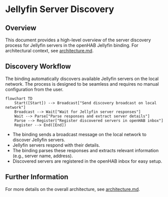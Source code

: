 # Jellyfin Server Discovery

## Overview

This document provides a high-level overview of the server discovery process for Jellyfin servers in the openHAB Jellyfin binding.
For architectural context, see [architecture.md](./architecture.md).

## Discovery Workflow

The binding automatically discovers available Jellyfin servers on the local network.
The process is designed to be seamless and requires no manual configuration from the user.

```mermaid
flowchart TD
    Start([Start]) --> Broadcast["Send discovery broadcast on local network"]
    Broadcast --> Wait["Wait for Jellyfin server responses"]
    Wait --> Parse["Parse responses and extract server details"]
    Parse --> Register["Register discovered servers in openHAB inbox"]
    Register --> End([End])
```

- The binding sends a broadcast message on the local network to discover Jellyfin servers.
- Jellyfin servers respond with their details.
- The binding parses these responses and extracts relevant information (e.g., server name, address).
- Discovered servers are registered in the openHAB inbox for easy setup.

## Further Information

For more details on the overall architecture, see [architecture.md](./architecture.md).
